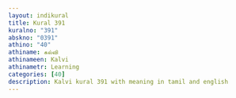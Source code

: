 ```yaml
---
layout: indikural
title: Kural 391
kuralno: "391"
abskno: "0391"
athino: "40"
athiname: கல்வி
athinameen: Kalvi
athinametr: Learning
categories: [40]
description: Kalvi kural 391 with meaning in tamil and english 
---
```


